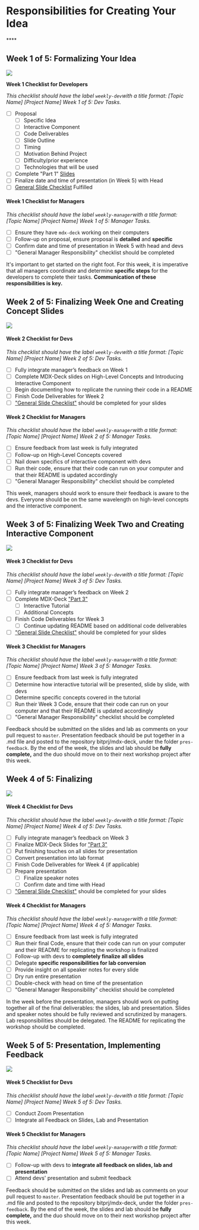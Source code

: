 # Responsibilities for Creating Your Idea

\*\*\*\*

## Week 1 of 5: Formalizing Your Idea

![](../../../../.gitbook/assets/workshop-flowchart-page-6%20%281%29.png)

**Week 1 Checklist for Developers**

_This checklist should have the label `weekly-dev`with a title format: \[Topic Name\] \[Project Name\]  Week 1 of 5: Dev Tasks._

* [ ] Proposal
  * [ ] Specific Idea
  * [ ] Interactive Component
  * [ ] Code Deliverables
  * [ ] Slide Outline
  * [ ] Timing
  * [ ] Motivation Behind Project
  * [ ] Difficulty/prior experience
  * [ ] Technologies that will be used
* [ ] Complete "Part 1" [Slides](../workshops-creating-your-own-idea.md#part-one-idea-motivation)
* [ ] Finalize date and time of presentation \(in Week 5\) with Head
* [ ] [General Slide Checklist](../#general-slide-checklist) Fulfilled

#### Week 1 Checklist for Managers

_This checklist should have the label `weekly-manager`with a title format: \[Topic Name\] \[Project Name\]  Week 1 of 5: Manager Tasks._

* [ ] Ensure they have `mdx-deck` working on their computers
* [ ] Follow-up on proposal, ensure proposal is **detailed** and **specific**
* [ ] Confirm date and time of presentation in Week 5 with head and devs
* [ ] "General Manager Responsibility" checklist should be completed 

It's important to get started on the right foot. For this week, it is imperative that all managers coordinate and determine **specific steps** for the developers to complete their tasks. **Communication of these responsibilities is key.**

## Week 2 of 5: Finalizing Week One and Creating Concept Slides

![](../../../../.gitbook/assets/workshop-flowchart-page-7.png)

#### Week 2 Checklist for Devs

_This checklist should have the label `weekly-dev`with a title format: \[Topic Name\] \[Project Name\]  Week 2 of 5: Dev Tasks._

* [ ] Fully integrate manager’s feedback on Week 1
* [ ] Complete MDX-Deck slides on High-Level Concepts and Introducing Interactive Component
* [ ] Begin documenting how to replicate the running their code in a README
* [ ] Finish Code Deliverables for Week 2
* [ ] ["General Slide Checklist"](../#general-slide-checklist) should be completed for your slides

#### Week 2 Checklist for Managers

_This checklist should have the label `weekly-manager`with a title format: \[Topic Name\] \[Project Name\]  Week 2 of 5: Manager Tasks._

* [ ] Ensure feedback from last week is fully integrated
* [ ] Follow-up on High-Level Concepts covered
* [ ] Nail down specifics of interactive component with devs
* [ ] Run their code, ensure that their code can run on your computer and that their README is updated accordingly
* [ ] "General Manager Responsibility" checklist should be completed 

This week, managers should work to ensure their feedback is aware to the devs. Everyone should be on the same wavelength on high-level concepts and the interactive component. 

## Week 3 of 5: Finalizing Week Two and Creating Interactive Component

![](../../../../.gitbook/assets/workshop-flowchart-page-8.png)

#### Week 3 Checklist for Devs

_This checklist should have the label `weekly-dev`with a title format: \[Topic Name\] \[Project Name\]  Week 3 of 5: Dev Tasks._

* [ ] Fully integrate manager’s feedback on Week 2
* [ ] Complete MDX-Deck ["Part 3"](../workshops-creating-your-own-idea.md#part-two-concepts-interactive-introduction)
  * [ ] Interactive Tutorial
  * [ ] Additional Concepts
* [ ] Finish Code Deliverables for Week 3
  * [ ] Continue updating README based on additional code deliverables
* [ ] ["General Slide Checklist"](../#general-slide-checklist) should be completed for your slides

#### Week 3 Checklist for Managers

_This checklist should have the label `weekly-manager`with a title format: \[Topic Name\] \[Project Name\]  Week 3 of 5: Manager Tasks._

* [ ] Ensure feedback from last week is fully integrated
* [ ] Determine how interactive tutorial will be presented, slide by slide, with devs
* [ ] Determine specific concepts covered in the tutorial
* [ ] Run their Week 3 Code, ensure that their code can run on your computer and that their README is updated accordingly
* [ ] "General Manager Responsibility" checklist should be completed 

Feedback should be submitted on the slides and lab as comments on your pull request to `master`. Presentation feedback should be put together in a .md file and posted to the repository bitprj/mdx-deck, under the folder `pres-feedback`. By the end of the week, the slides and lab should be **fully complete,** and the duo should move on to their next workshop project after this week.

## Week 4 of 5: Finalizing 

![](../../../../.gitbook/assets/workshop-flowchart-page-9.png)

#### Week 4 Checklist for Devs

_This checklist should have the label `weekly-dev`with a title format: \[Topic Name\] \[Project Name\]  Week 4 of 5: Dev Tasks._

* [ ] Fully integrate manager’s feedback on Week 3
* [ ] Finalize MDX-Deck Slides for ["Part 3"](../workshops-creating-your-own-idea.md#part-three-interactive-tutorial-additional-concepts)
* [ ] Put finishing touches on all slides for presentation
* [ ] Convert presentation into lab format
* [ ] Finish Code Deliverables for Week 4 \(if applicable\)
* [ ] Prepare presentation
  * [ ] Finalize speaker notes
  * [ ] Confirm date and time with Head
* [ ] ["General Slide Checklist"](../#general-slide-checklist) should be completed for your slides

#### Week 4 Checklist for Managers

_This checklist should have the label `weekly-manager`with a title format: \[Topic Name\] \[Project Name\]  Week 4 of 5: Manager Tasks._

* [ ] Ensure feedback from last week is fully integrated
* [ ] Run their final Code, ensure that their code can run on your computer and their README for replicating the workshop is finalized
* [ ] Follow-up with devs to **completely finalize all slides**
* [ ] Delegate **specific responsibilities for lab conversion**
* [ ] Provide insight on all speaker notes for every slide
* [ ] Dry run entire presentation 
* [ ] Double-check with head on time of the presentation
* [ ] "General Manager Responsibility" checklist should be completed

In the week before the presentation, managers should work on putting together all of the final deliverables: the slides, lab and presentation. Slides and speaker notes should be fully reviewed and scrutinized by managers. Lab responsibilities should be delegated. The README for replicating the workshop should be completed.

## Week 5 of 5: Presentation, Implementing Feedback

![](../../../../.gitbook/assets/workshop-flowchart-page-5.png)

#### Week 5 Checklist for Devs

_This checklist should have the label `weekly-dev`with a title format: \[Topic Name\] \[Project Name\]  Week 5 of 5: Dev Tasks._

* [ ] Conduct Zoom Presentation
* [ ] Integrate all Feedback on Slides, Lab and Presentation

#### Week 5 Checklist for Managers

_This checklist should have the label `weekly-manager`with a title format: \[Topic Name\] \[Project Name\]  Week 5 of 5: Manager Tasks._

* [ ] Follow-up with devs to **integrate all feedback on slides, lab and presentation**
* [ ] Attend devs' presentation and submit feedback

Feedback should be submitted on the slides and lab as comments on your pull request to `master`. Presentation feedback should be put together in a .md file and posted to the repository bitprj/mdx-deck, under the folder `pres-feedback`. By the end of the week, the slides and lab should be **fully complete,** and the duo should move on to their next workshop project after this week.

